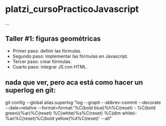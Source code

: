 # platzi_cursoPracticoJavascript

...

## Taller #1: figuras geométricas

- Primer paso: definir las fórmulas.
- Segundo paso: implementar las fórmulas en Javascript.
- Tercer paso: crear fórmulas.
- Cuarto paso: integrar JS con HTML.

## nada que ver, pero aca está como hacer un superlog en git:

git config --global alias.superlog "log --graph --abbrev-commit --decorate --date=relative --format=format:'%C(bold blue)%h%C(reset) - %C(bold green)(%ar)%C(reset) %C(white)%s%C(reset) %C(dim white)- %an%C(reset)%C(bold yellow)%d%C(reset)' --all"